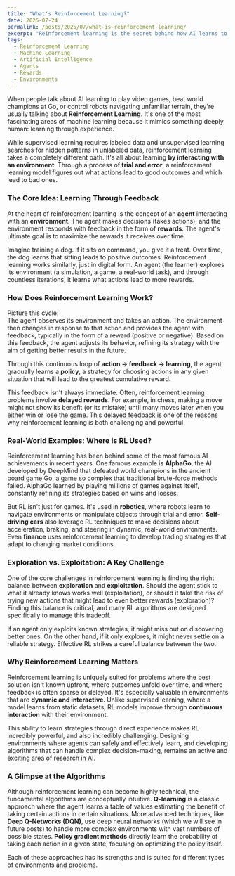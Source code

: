 ```yaml
---
title: "What's Reinforcement Learning?"
date: 2025-07-24
permalink: /posts/2025/07/what-is-reinforcement-learning/
excerpt: "Reinforcement learning is the secret behind how AI learns to play games, drive cars, and control robots, but how does it work? In this post, we'll break down the key ideas of agents, environments, rewards, and policies to show you how machines learn through trial and error. Ready to level up your AI knowledge? Let's dive in!"
tags:
  - Reinforcement Learning
  - Machine Learning
  - Artificial Intelligence
  - Agents
  - Rewards
  - Environments
---
```


When people talk about AI learning to play video games, beat world champions at Go, or control robots navigating unfamiliar terrain, they're usually talking about **Reinforcement Learning**. It's one of the most fascinating areas of machine learning because it mimics something deeply human: learning through experience.

While supervised learning requires labeled data and unsupervised learning searches for hidden patterns in unlabeled data, reinforcement learning takes a completely different path. It's all about learning **by interacting with an environment**. Through a process of **trial and error**, a reinforcement learning model figures out what actions lead to good outcomes and which lead to bad ones.

### The Core Idea: Learning Through Feedback  
At the heart of reinforcement learning is the concept of an **agent** interacting with an **environment**. The agent makes decisions (takes actions), and the environment responds with feedback in the form of **rewards**. The agent's ultimate goal is to maximize the rewards it receives over time.

Imagine training a dog. If it sits on command, you give it a treat. Over time, the dog learns that sitting leads to positive outcomes. Reinforcement learning works similarly, just in digital form. An agent (the learner) explores its environment (a simulation, a game, a real-world task), and through countless iterations, it learns what actions lead to more rewards.

### How Does Reinforcement Learning Work?  
Picture this cycle:  
The agent observes its environment and takes an action. The environment then changes in response to that action and provides the agent with feedback, typically in the form of a reward (positive or negative). Based on this feedback, the agent adjusts its behavior, refining its strategy with the aim of getting better results in the future.

Through this continuous loop of **action → feedback → learning**, the agent gradually learns a **policy**, a strategy for choosing actions in any given situation that will lead to the greatest cumulative reward.

This feedback isn't always immediate. Often, reinforcement learning problems involve **delayed rewards**. For example, in chess, making a move might not show its benefit (or its mistake) until many moves later when you either win or lose the game. This delayed feedback is one of the reasons why reinforcement learning is both challenging and powerful.

### Real-World Examples: Where is RL Used?  
Reinforcement learning has been behind some of the most famous AI achievements in recent years. One famous example is **AlphaGo**, the AI developed by DeepMind that defeated world champions in the ancient board game Go, a game so complex that traditional brute-force methods failed. AlphaGo learned by playing millions of games against itself, constantly refining its strategies based on wins and losses.

But RL isn't just for games. It's used in **robotics**, where robots learn to navigate environments or manipulate objects through trial and error. **Self-driving cars** also leverage RL techniques to make decisions about acceleration, braking, and steering in dynamic, real-world environments. Even **finance** uses reinforcement learning to develop trading strategies that adapt to changing market conditions.

### Exploration vs. Exploitation: A Key Challenge  
One of the core challenges in reinforcement learning is finding the right balance between **exploration** and **exploitation**. Should the agent stick to what it already knows works well (exploitation), or should it take the risk of trying new actions that might lead to even better rewards (exploration)? Finding this balance is critical, and many RL algorithms are designed specifically to manage this tradeoff.

If an agent only exploits known strategies, it might miss out on discovering better ones. On the other hand, if it only explores, it might never settle on a reliable strategy. Effective RL strikes a careful balance between the two.

### Why Reinforcement Learning Matters  
Reinforcement learning is uniquely suited for problems where the best solution isn't known upfront, where outcomes unfold over time, and where feedback is often sparse or delayed. It's especially valuable in environments that are **dynamic and interactive**. Unlike supervised learning, where a model learns from static datasets, RL models improve through **continuous interaction** with their environment.

This ability to learn strategies through direct experience makes RL incredibly powerful, and also incredibly challenging. Designing environments where agents can safely and effectively learn, and developing algorithms that can handle complex decision-making, remains an active and exciting area of research in AI.

### A Glimpse at the Algorithms  
Although reinforcement learning can become highly technical, the fundamental algorithms are conceptually intuitive. **Q-learning** is a classic approach where the agent learns a table of values estimating the benefit of taking certain actions in certain situations. More advanced techniques, like **Deep Q-Networks (DQN)**, use deep neural networks (which we will see in future posts) to handle more complex environments with vast numbers of possible states. **Policy gradient methods** directly learn the probability of taking each action in a given state, focusing on optimizing the policy itself.

Each of these approaches has its strengths and is suited for different types of environments and problems.